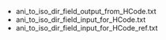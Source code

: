 - ani_to_iso_dir_field_output_from_HCode.txt
- ani_to_iso_dir_field_input_for_HCode.txt
- ani_to_iso_dir_field_input_for_HCode_ref.txt
